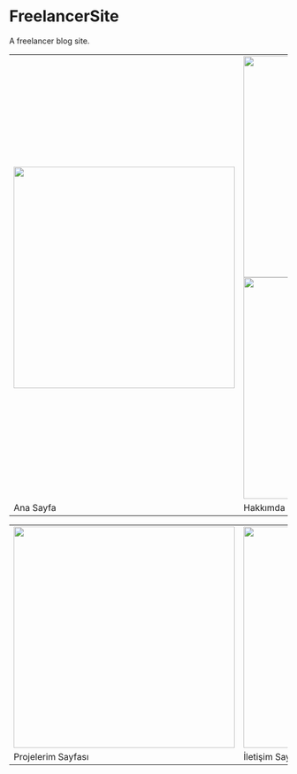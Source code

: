# FreelancerSite
A freelancer blog  site.


<table style="border:none;">
  <tr>
    <td><img src="https://i.hizliresim.com/61m2iw0.jpg" width="400" /></td>
    <td>
      <img src="https://i.hizliresim.com/3ix35qb.jpg" width="400"  />
      <img src="https://i.hizliresim.com/tnk8g4f.jpg" width="400" />
    </td>
    
  </tr>
  <tr>
    <td style="width:200px;">Ana Sayfa</td>
    <td>Hakkımda Sayfası</td>
  </tr>
</table>

<table>
  <tr>
    <td><img src="https://i.hizliresim.com/2jmpz6b.jpg" width="400" /></td>
    <td><img src="https://i.hizliresim.com/sbr4isz.jpg" width="400" /></td>
  </tr>
  <tr>
    <td>Projelerim Sayfası</td>
    <td>İletişim Sayfası</td>
  </tr>
</table>
